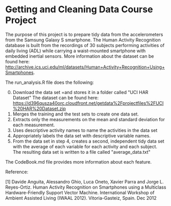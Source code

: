 # Getting and Cleaning Data Course Project

The purpose of this project is to prepare tidy data from the accelerometers from the Samsung Galaxy S smartphone. The Human Activity Recognition database is built from the recordings of 30 subjects performing activities of daily living (ADL) while carrying a waist-mounted smartphone with embedded inertial sensors. More information about the dataset can be found here: http://archive.ics.uci.edu/ml/datasets/Human+Activity+Recognition+Using+Smartphones. 

The run_analysis.R file does the following:

0. Download the data set =and stores it in a folder called "UCI HAR Dataset" The dataset can be found here: https://d396qusza40orc.cloudfront.net/getdata%2Fprojectfiles%2FUCI%20HAR%20Dataset.zip 
1. Merges the training and the test sets to create one data set.
2. Extracts only the measurements on the mean and standard deviation for each measurement.
3. Uses descriptive activity names to name the activities in the data set
4. Appropriately labels the data set with descriptive variable names.
5. From the data set in step 4, creates a second, independent tidy data set with the average of each variable for each activity and each subject. The resulting data set is written to a file called "average_data.txt"

The CodeBook.md file provides more information about each feature.

Reference:

[1] Davide Anguita, Alessandro Ghio, Luca Oneto, Xavier Parra and Jorge L. Reyes-Ortiz. Human Activity Recognition on Smartphones using a Multiclass Hardware-Friendly Support Vector Machine. International Workshop of Ambient Assisted Living (IWAAL 2012). Vitoria-Gasteiz, Spain. Dec 2012
